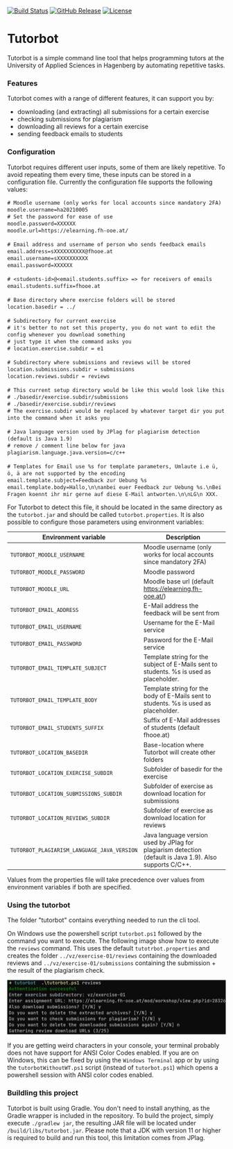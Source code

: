 [![Build Status](https://img.shields.io/github/workflow/status/simonschiller/tutorbot/CI)](https://github.com/simonschiller/tutorbot/actions) 
[![GitHub Release](https://img.shields.io/github/v/release/simonschiller/tutorbot)](https://github.com/simonschiller/tutorbot/releases)
[![License](https://img.shields.io/github/license/simonschiller/tutorbot)](https://github.com/simonschiller/tutorbot/blob/master/LICENSE)

# Tutorbot

Tutorbot is a simple command line tool that helps programming tutors at the University of Applied Sciences in Hagenberg by automating repetitive tasks. 

### Features

Tutorbot comes with a range of different features, it can support you by:

* downloading (and extracting) all submissions for a certain exercise
* checking submissions for plagiarism
* downloading all reviews for a certain exercise
* sending feedback emails to students 

### Configuration

Tutorbot requires different user inputs, some of them are likely repetitive. To avoid repeating them every time, these inputs can be stored in a configuration file. Currently the configuration file supports the following values:

```properties
# Moodle username (only works for local accounts since mandatory 2FA)
moodle.username=ha20210005
# Set the password for ease of use
moodle.password=XXXXXX
moodle.url=https://elearning.fh-ooe.at/

# Email address and username of person who sends feedback emails
email.address=sXXXXXXXXXX@fhooe.at
email.username=sXXXXXXXXXX
email.password=XXXXXX

# <students-id>@<email.students.suffix> => for receivers of emails
email.students.suffix=fhooe.at

# Base directory where exercise folders will be stored
location.basedir = ../

# Subdirectory for current exercise
# it's better to not set this property, you do not want to edit the config whenever you download something
# just type it when the command asks you
# location.exercise.subdir = e1

# Subdirectory where submissions and reviews will be stored
location.submissions.subdir = submissions
location.reviews.subdir = reviews

# This current setup directory would be like this would look like this
# ./basedir/exercise.subdir/submissions
# ./basedir/exercise.subdir/reviews
# The exercise.subdir would be replaced by whatever target dir you put into the command when it asks you

# Java language version used by JPlag for plagiarism detection (default is Java 1.9)
# remove / comment line below for java
plagiarism.language.java.version=c/c++

# Templates for Email use %s for template parameters, Umlaute i.e ü, ö, ä are not supported by the encoding
email.template.subject=Feedback zur Uebung %s
email.template.body=Hallo,\n\nanbei euer Feedback zur Uebung %s.\nBei Fragen koennt ihr mir gerne auf diese E-Mail antworten.\n\nLG\n XXX.
```

For Tutorbot to detect this file, it should be located in the same directory as the `tutorbot.jar` and should be called `tutorbot.properties`. It is also possible to configure those parameters using environment variables:

| Environment variable                        | Description                                                                                            |
|---------------------------------------------|--------------------------------------------------------------------------------------------------------|
| `TUTORBOT_MOODLE_USERNAME`                  | Moodle username (only works for local accounts since mandatory 2FA)                                    |
| `TUTORBOT_MOODLE_PASSWORD`                  | Moodle password                                                                                        |
| `TUTORBOT_MOODLE_URL`                       | Moodle base url (default https://elearning.fh-ooe.at/)                                                 |
| `TUTORBOT_EMAIL_ADDRESS`                    | E-Mail address the feedback will be sent from                                                          |
| `TUTORBOT_EMAIL_USERNAME`                   | Username for the E-Mail service                                                                        |
| `TUTORBOT_EMAIL_PASSWORD`                   | Password for the E-Mail service                                                                        |
| `TUTORBOT_EMAIL_TEMPLATE_SUBJECT`           | Template string for the subject of E-Mails sent to students. %s is used as placeholder.                |
| `TUTORBOT_EMAIL_TEMPLATE_BODY`              | Template string for the body of E-Mails sent to students. %s is used as placeholder.                   |
| `TUTORBOT_EMAIL_STUDENTS_SUFFIX`            | Suffix of E-Mail addresses of students (default fhooe.at)                                              |
| `TUTORBOT_LOCATION_BASEDIR`                 | Base-location where Tutorbot will create other folders                                                 |
| `TUTORBOT_LOCATION_EXERCISE_SUBDIR`         | Subfolder of basedir for the exercise                                                                  |
| `TUTORBOT_LOCATION_SUBMISSIONS_SUBDIR`      | Subfolder of exercise as download location for submissions                                             |
| `TUTORBOT_LOCATION_REVIEWS_SUBDIR`          | Subfolder of exercise as download location for reviews                                                 |
| `TUTORBOT_PLAGIARISM_LANGUAGE_JAVA_VERSION` | Java language version used by JPlag for plagiarism detection (default is Java 1.9). Also supports C/C++. |

Values from the properties file will take precedence over values from environment variables if both are specified. 

### Using the tutorbot

The folder "tutorbot" contains everything needed to run the cli tool.

On Windows use the powershell script `tutorbot.ps1` followed by the command you want to execute. The following image show how to execute the `reviews` command. This uses the default `tutotrbot.properties` and creates the folder `../vz/exercise-01/reviews` containing the downloaded reviews and `../vz/exercise-01/submissions` containing the submission + the result of the plagiarism check.

![img.png](images/review-example.png)

If you are getting weird characters in your console, your terminal probably does not have support for ANSI Color Codes enabled. If you are on Windows, this can be fixed by using the `Windows Terminal` app or by using the `tutorbotWithoutWT.ps1` script (instead of `tutorbot.ps1`) which opens a powershell session with ANSI color codes enabled.
 

### Buildling this project

Tutorbot is built using Gradle. You don't need to install anything, as the Gradle wrapper is included in the repository. To build the project, simply execute `./gradlew jar`, the resulting JAR file will be located under `/build/libs/tutorbot.jar`. Please note that a JDK with version 11 or higher is required to build and run this tool, this limitation comes from JPlag. 
